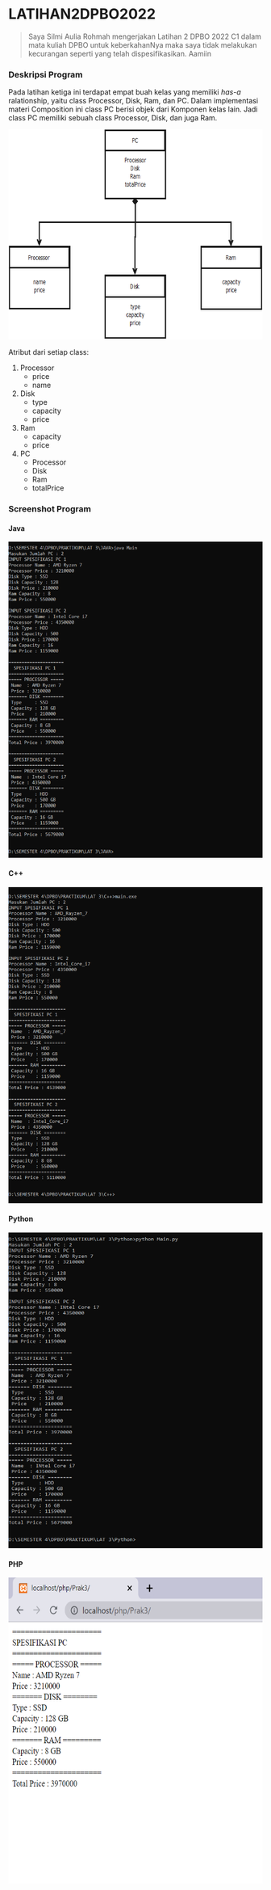 # LATIHAN2DPBO2022

> Saya Silmi Aulia Rohmah mengerjakan Latihan 2 DPBO 2022 C1 dalam mata kuliah DPBO untuk keberkahanNya 
> maka saya tidak melakukan kecurangan seperti yang telah dispesifikasikan. Aamiin 

### Deskripsi Program 
Pada latihan ketiga ini terdapat empat buah kelas yang memiliki <em>has-a</em> ralationship, yaitu class Processor, Disk, Ram, dan PC. Dalam implementasi materi Composition ini class PC berisi objek dari Komponen kelas lain. Jadi class PC memiliki sebuah class Processor, Disk, dan juga Ram.

<p align="center">
  <img width="648" height="416" src="https://github.com/silmiaulia/LATIHAN3DPBO2022/blob/main/Diagram.png?raw=true">
</p>


Atribut dari setiap class:
1. Processor
   - price
   - name
2. Disk
   - type
   - capacity
   - price
3. Ram
   - capacity
   - price
4. PC
   - Processor
   - Disk
   - Ram
   - totalPrice


### Screenshot Program

#### Java

<p align="left">
  <img width="520" height="625.5" src="https://github.com/silmiaulia/LATIHAN3DPBO2022/blob/main/Screenshot/java.png?raw=true">
</p>

#### C++

<p align="left">
  <img width="520" height="625.5" src="https://github.com/silmiaulia/LATIHAN3DPBO2022/blob/main/Screenshot/C++.png?raw=true">
</p>


#### Python

<p align="left">
  <img width="520" height="625.5" src="https://github.com/silmiaulia/LATIHAN3DPBO2022/blob/main/Screenshot/Python.png?raw=true">
</p>

#### PHP

<p align="left">
  <img width="604" height="606" src="https://github.com/silmiaulia/LATIHAN3DPBO2022/blob/main/Screenshot/PHP.png?raw=true">
</p>

